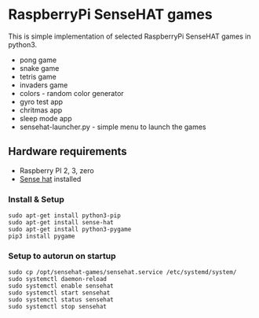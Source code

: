# RaspberryPi SenseHAT games
This is simple implementation of selected RaspberryPi SenseHAT games in python3.
* pong game
* snake game
* tetris game
* invaders game
* colors - random color generator
* gyro test app
* chritmas app
* sleep mode app
* sensehat-launcher.py - simple menu to launch the games

## Hardware requirements
- Raspberry PI 2, 3, zero
- [Sense hat](https://www.raspberrypi.org/products/sense-hat/) installed

### Install & Setup
```
sudo apt-get install python3-pip
sudo apt-get install sense-hat
sudo apt-get install python3-pygame
pip3 install pygame
```

### Setup to autorun on startup
```
sudo cp /opt/sensehat-games/sensehat.service /etc/systemd/system/
sudo systemctl daemon-reload
sudo systemctl enable sensehat
sudo systemctl start sensehat
sudo systemctl status sensehat
sudo systemctl stop sensehat
```

